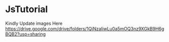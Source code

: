 # JsTutorial


Kindly Update images Here
https://drive.google.com/drive/folders/1QjNzaIiwLu0a5mOQ3nz9XGkB9H6gBQB2?usp=sharing
